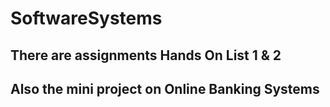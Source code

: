 # SoftwareSystems
## There are assignments Hands On List 1 & 2 
## Also the mini project on Online Banking Systems
